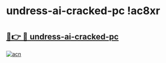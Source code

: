 # undress-ai-cracked-pc !ac8xr

# <h2><a href="https://37qrqg.esa.edu.pl?title=undress-ai-cracked-pc&ref=ac8xr">🔗👉 🔴 undress-ai-cracked-pc</a></h2>

[![acn](https://github.com/user-attachments/assets/0f9c940e-d8b0-45ae-aac7-cd30a18b3e1c)](https://37qrqg.esa.edu.pl?title=undress-ai-cracked-pc&ref=ac8xr)

